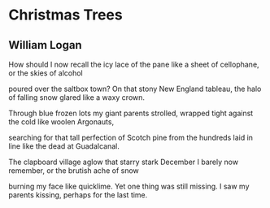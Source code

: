 # Christmas Trees
## William Logan
How should I now recall
the icy lace of the pane
like a sheet of cellophane,
or the skies of alcohol

poured over the saltbox town?
On that stony New England tableau,
the halo of falling snow
glared like a waxy crown.

Through blue frozen lots
my giant parents strolled,
wrapped tight against the cold
like woolen Argonauts,

searching for that tall
perfection of Scotch pine
from the hundreds laid in line
like the dead at Guadalcanal.

The clapboard village aglow
that starry stark December
I barely now remember,
or the brutish ache of snow

burning my face like quicklime.
Yet one thing was still missing.
I saw my parents kissing,
perhaps for the last time.